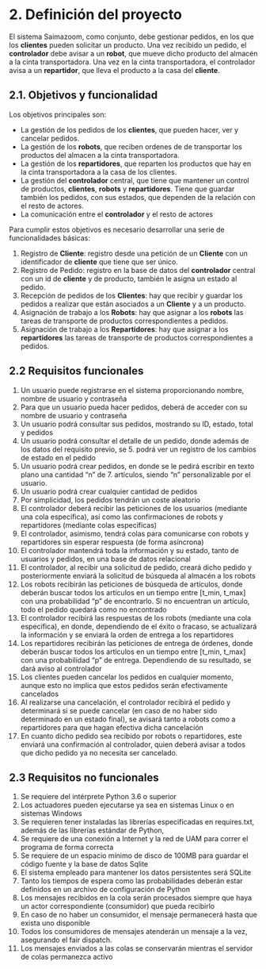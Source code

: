 # 2. Definición del proyecto
El sistema Saimazoom, como conjunto, debe gestionar pedidos, en los que los **clientes** pueden solicitar un producto. Una vez recibido un pedido, el **controlador** debe avisar a un **robot**, que mueve dicho producto del almacén a la cinta transportadora. Una vez en la cinta transportadora, el controlador avisa a un **repartidor**, que lleva el producto a la casa del **cliente**. 
<!-- Las comunicaciones pertinentes entre estos elementos estarán gestionadas por un **controlador** central, que mantiene la comunicación entre los **clientes**, **robots** y **repartidores**. -->

## 2.1. Objetivos y funcionalidad
Los objetivos principales son: 
* La gestión de los pedidos de los **clientes**, que pueden hacer, ver  y cancelar pedidos.
* La gestión de los **robots**, que reciben ordenes de de transportar los productos del almacen a la cinta transportadora.
* La gestión de los **repartidores**, que reparten los productos que hay en la cinta transportadora a la casa de los clientes.
* La gestión del **controlador** central, que tiene que mantener un control de productos, **clientes**, **robots** y **repartidores**. Tiene que guardar también los pedidos, con sus estados, que dependen de la relación con el resto de actores.
* La comunicación entre el **controlador** y el resto de actores

Para cumplir estos objetivos es necesario desarrollar una serie de funcionalidades básicas:
1. Registro de **Cliente**: registro desde una petición de un **Cliente** con un identificador de **cliente** que tiene que ser único.
2. Registro de Pedido: registro en la base de datos del **controlador** central con un id de **cliente** y de producto, también le asigna un estado al pedido.
3. Recepción de pedidos de los **Clientes**: hay que recibir y guardar los pedidos a realizar que están asociados a un **Cliente** y a un producto.
4. Asignación de trabajo a los **Robots**: hay que asignar a los **robots** las tareas de transporte de productos correspondientes a pedidos.
5. Asignación de trabajo a los **Repartidores**: hay que asignar a los **repartidores** las tareas de transporte de productos correspondientes a pedidos.


## 2.2 Requisitos funcionales
1. Un usuario puede registrarse en el sistema proporcionando nombre, nombre de usuario y contraseña
2. Para que un usuario pueda hacer pedidos, deberá de acceder con su nombre de usuario y contraseña
3. Un usuario podrá consultar sus pedidos, mostrando su ID, estado, total y pedidos
4. Un usuario podrá consultar el detalle de un pedido, donde además de los datos del requisito previo, se 5. podrá ver un registro de los cambios de estado en el pedido
5. Un usuario podrá crear pedidos, en donde se le pedirá escribir en texto plano una cantidad “n” de 7. artículos, siendo “n” personalizable por el usuario. 
6. Un usuario podrá crear cualquier cantidad de pedidos
7. Por simplicidad, los pedidos tendrán un coste aleatorio
8. El controlador deberá recibir las peticiones de los usuarios (mediante una cola específica), así como las confirmaciones de robots y repartidores (mediante colas específicas)
9. El controlador, asimismo, tendrá colas para comunicarse con robots y repartidores sin esperar respuesta (de forma asíncrona)
10. El controlador mantendrá toda la información y su estado, tanto de usuarios y pedidos, en una base de datos relacional 
11. El controlador, al recibir una solicitud de pedido, creará dicho pedido y posteriormente enviará la solicitud de búsqueda al almacén a los robots
12. Los robots recibirán las peticiones de búsqueda de artículos, donde deberán buscar todos los artículos en un tiempo entre [t_min, t_max] con una probabilidad “p” de encontrarlo. Si no encuentran un artículo, todo el pedido quedará como no encontrado
13. El controlador recibirá las respuestas de los robots (mediante una cola específica), en donde, dependiendo de el éxito o fracaso, se actualizará la información y se enviará la orden de entrega a los repartidores
14. Los repartidores recibirán las peticiones de entrega de órdenes, donde deberán buscar todos los artículos en un tiempo entre [t_min, t_max] con una probabilidad “p” de entrega. Dependiendo de su resultado, se dará aviso al controlador
15. Los clientes pueden cancelar los pedidos en cualquier momento, aunque esto no implica que estos pedidos serán efectivamente cancelados
16. Al realizarse una cancelación, el controlador recibirá el pedido y determinará si se puede cancelar (en caso de no haber sido determinado en un estado final), se avisará tanto a robots como a repartidores para que hagan efectiva dicha cancelación
17. En cuanto dicho pedido sea recibido por robots o repartidores, este enviará una confirmación al controlador, quien deberá avisar a todos que dicho pedido ya no necesita ser cancelado.


## 2.3 Requisitos no funcionales
1. Se requiere del intérprete Python 3.6 o superior 
2. Los actuadores pueden ejecutarse ya sea en sistemas Linux o en sistemas Windows
3. Se requieren tener instaladas las librerías especificadas en requires.txt, además de las librerías estándar de Python,
4. Se requiere de una conexión a Internet y la red de UAM para correr el programa de forma correcta
5. Se requiere de un espacio mínimo de disco de 100MB para guardar el código fuente y la base de datos Sqlite
6. El sistema empleado para mantener los datos persistentes será SQLite 
7. Tanto los tiempos de espera como las probabilidades deberán estar definidos en un archivo de configuración de Python
8. Los mensajes recibidos en la cola serán procesados siempre que haya un actor correspondiente (consumidor) que pueda recibirlo
9. En caso de no haber un consumidor, el mensaje permanecerá hasta que exista uno disponible
10. Todos los consumidores de mensajes atenderán un mensaje a la vez, asegurando el fair dispatch. 
11. Los mensajes enviados a las colas se conservarán mientras el servidor de colas permanezca activo
